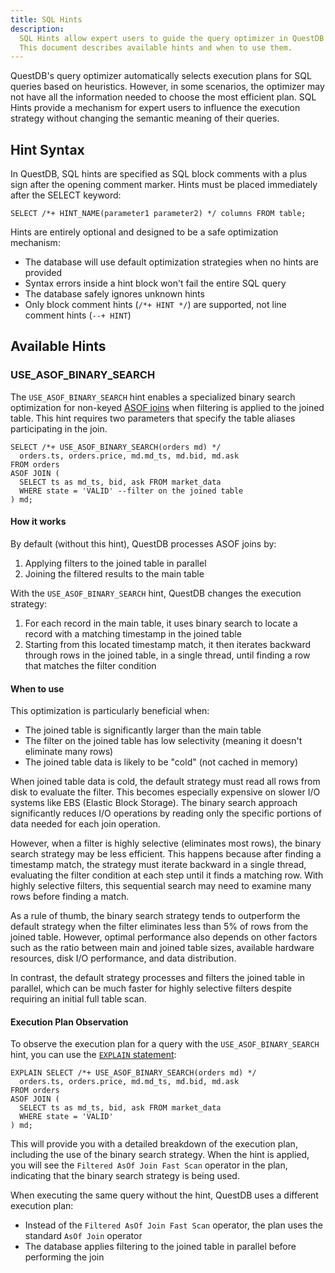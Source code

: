 ```yaml
---
title: SQL Hints
description:
  SQL Hints allow expert users to guide the query optimizer in QuestDB when default optimization strategies are not optimal.
  This document describes available hints and when to use them.
---
```


QuestDB's query optimizer automatically selects execution plans for SQL queries based on heuristics. However, in some
scenarios, the optimizer may not have all the information needed to choose the most efficient plan. SQL Hints provide
a mechanism for expert users to influence the execution strategy without changing the semantic meaning of their queries.

## Hint Syntax

In QuestDB, SQL hints are specified as SQL block comments with a plus sign after the opening comment marker. Hints must
be placed immediately after the SELECT keyword:

```questdb-sql title="SQL hint syntax"
SELECT /*+ HINT_NAME(parameter1 parameter2) */ columns FROM table;
```

Hints are entirely optional and designed to be a safe optimization mechanism:

- The database will use default optimization strategies when no hints are provided
- Syntax errors inside a hint block won't fail the entire SQL query
- The database safely ignores unknown hints
- Only block comment hints (`/*+ HINT */`) are supported, not line comment hints (`--+ HINT`)

## Available Hints

### USE_ASOF_BINARY_SEARCH

The `USE_ASOF_BINARY_SEARCH` hint enables a specialized binary search optimization for
non-keyed [ASOF joins](/reference/sql/asof-join/) when filtering is applied to the joined table. This hint requires two
parameters that specify the table aliases participating in the join.

```questdb-sql title="Optimizing ASOF join with binary search"
SELECT /*+ USE_ASOF_BINARY_SEARCH(orders md) */ 
  orders.ts, orders.price, md.md_ts, md.bid, md.ask
FROM orders
ASOF JOIN (
  SELECT ts as md_ts, bid, ask FROM market_data
  WHERE state = 'VALID' --filter on the joined table
) md;
```

#### How it works

By default (without this hint), QuestDB processes ASOF joins by:

1. Applying filters to the joined table in parallel
2. Joining the filtered results to the main table

With the `USE_ASOF_BINARY_SEARCH` hint, QuestDB changes the execution strategy:

1. For each record in the main table, it uses binary search to locate a record with a matching timestamp in the joined
   table
2. Starting from this located timestamp match, it then iterates backward through rows in the joined table, in a single
   thread, until finding a row that matches the filter condition

<Screenshot
alt="Diagram showing execution of the USE_ASOF_BINARY_SEARCH hint"
height={447}
src="images/docs/concepts/asof-join-binary-search-strategy.svg"
width={745}
/>

#### When to use

This optimization is particularly beneficial when:

- The joined table is significantly larger than the main table
- The filter on the joined table has low selectivity (meaning it doesn't eliminate many rows)
- The joined table data is likely to be "cold" (not cached in memory)

When joined table data is cold, the default strategy must read all rows from disk to evaluate the filter. This becomes
especially expensive on slower I/O systems like EBS (Elastic Block Storage). The binary search approach significantly
reduces I/O operations by reading only the specific portions of data needed for each join operation.

However, when a filter is highly selective (eliminates most rows), the binary search strategy may be less efficient.
This happens because after finding a timestamp match, the strategy must iterate backward in a single thread, evaluating
the filter condition at each step until it finds a matching row. With highly selective filters, this sequential search
may need to examine many rows before finding a match.

As a rule of thumb, the binary search strategy tends to outperform the default strategy when the filter eliminates less
than 5% of rows from the joined table. However, optimal performance also depends on other factors such as the ratio
between main and joined table sizes, available hardware resources, disk I/O performance, and data distribution.

In contrast, the default strategy processes and filters the joined table in parallel, which can be much faster for
highly selective filters despite requiring an initial full table scan.

#### Execution Plan Observation
To observe the execution plan for a query with the `USE_ASOF_BINARY_SEARCH` hint, you can use the 
[`EXPLAIN` statement](/reference/sql/explain/):

```questdb-sql title="Observing execution plan with USE_ASOF_BINARY_SEARCH"
EXPLAIN SELECT /*+ USE_ASOF_BINARY_SEARCH(orders md) */ 
  orders.ts, orders.price, md.md_ts, md.bid, md.ask
FROM orders
ASOF JOIN (
  SELECT ts as md_ts, bid, ask FROM market_data
  WHERE state = 'VALID'
) md;
```
This will provide you with a detailed breakdown of the execution plan, including the use of the binary search strategy.
When the hint is applied, you will see the `Filtered AsOf Join Fast Scan` operator in the plan,
indicating that the binary search strategy is being used.

<Screenshot
alt="Screen capture of the EXPLAIN output for USE_ASOF_BINARY_SEARCH"
src="images/docs/concepts/filtered-asof-plan-example.png"
/>

When executing the same query without the hint, QuestDB uses a different execution plan:

- Instead of the `Filtered AsOf Join Fast Scan` operator, the plan uses the standard `AsOf Join` operator
- The database applies filtering to the joined table in parallel before performing the join

<Screenshot
alt="Screen capture of the EXPLAIN output for default ASOF join"
src="images/docs/concepts/default-asof-plan-example.png"
/>